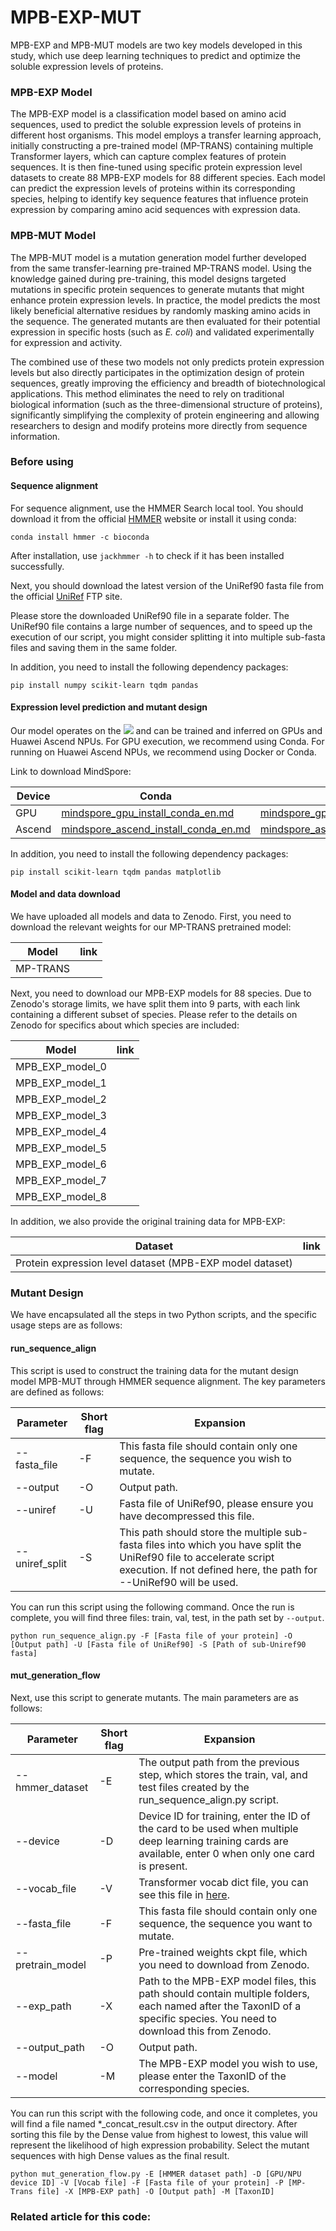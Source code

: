 # MPB-EXP-MUT

MPB-EXP and MPB-MUT models are two key models developed in this study, which use deep learning techniques to predict and optimize the soluble expression levels of proteins.

### MPB-EXP Model

The MPB-EXP model is a classification model based on amino acid sequences, used to predict the soluble expression levels of proteins in different host organisms. This model employs a transfer learning approach, initially constructing a pre-trained model (MP-TRANS) containing multiple Transformer layers, which can capture complex features of protein sequences. It is then fine-tuned using specific protein expression level datasets to create 88 MPB-EXP models for 88 different species. Each model can predict the expression levels of proteins within its corresponding species, helping to identify key sequence features that influence protein expression by comparing amino acid sequences with expression data.

### MPB-MUT Model

The MPB-MUT model is a mutation generation model further developed from the same transfer-learning pre-trained MP-TRANS model. Using the knowledge gained during pre-training, this model designs targeted mutations in specific protein sequences to generate mutants that might enhance protein expression levels. In practice, the model predicts the most likely beneficial alternative residues by randomly masking amino acids in the sequence. The generated mutants are then evaluated for their potential expression in specific hosts (such as *E. coli*) and validated experimentally for expression and activity.

The combined use of these two models not only predicts protein expression levels but also directly participates in the optimization design of protein sequences, greatly improving the efficiency and breadth of biotechnological applications. This method eliminates the need to rely on traditional biological information (such as the three-dimensional structure of proteins), significantly simplifying the complexity of protein engineering and allowing researchers to design and modify proteins more directly from sequence information.

### Before using

#### Sequence alignment

For sequence alignment, use the HMMER Search local tool. You should download it from the official [HMMER](hmmer.org) website or install it using conda:

```shell
conda install hmmer -c bioconda
```

After installation, use `jackhmmer -h` to check if it has been installed successfully.

Next, you should download the latest version of the UniRef90 fasta file from the official [UniRef](https://ftp.uniprot.org/pub/databases/uniprot/uniref/uniref90/uniref90.fasta.gz) FTP site.

Please store the downloaded UniRef90 file in a separate folder. The UniRef90 file contains a large number of sequences, and to speed up the execution of our script, you might consider splitting it into multiple sub-fasta files and saving them in the same folder.

In addition, you need to install the following dependency packages:

```
pip install numpy scikit-learn tqdm pandas
```

#### Expression level prediction and mutant design

Our model operates on the [![](https://img.shields.io/badge/Framework-mindspore=1.8-blue.svg??style=flat-square)](https://www.mindspore.cn/en) and can be trained and inferred on GPUs and Huawei Ascend NPUs. For GPU execution, we recommend using Conda. For running on Huawei Ascend NPUs, we recommend using Docker or Conda.

Link to download MindSpore:

| Device | Conda                                                        | Docker                                                       | pip                                                          |
| ------ | ------------------------------------------------------------ | ------------------------------------------------------------ | ------------------------------------------------------------ |
| GPU    | [mindspore_gpu_install_conda_en.md](https://gitee.com/mindspore/docs/blob/r1.8/install/mindspore_gpu_install_conda_en.md) | [mindspore_gpu_install_docker_en.md](https://gitee.com/mindspore/docs/blob/r1.8/install/mindspore_gpu_install_docker_en.md) | [mindspore_gpu_install_pip_en.md](https://gitee.com/mindspore/docs/blob/r1.8/install/mindspore_gpu_install_pip_en.md) |
| Ascend | [mindspore_ascend_install_conda_en.md](https://gitee.com/mindspore/docs/blob/r1.8/install/mindspore_ascend_install_conda_en.md) | [mindspore_ascend_install_docker_en.md](https://gitee.com/mindspore/docs/blob/r1.8/install/mindspore_ascend_install_docker_en.md) | [mindspore_ascend_install_pip_en.md](https://gitee.com/mindspore/docs/blob/r1.8/install/mindspore_ascend_install_pip_en.md) |

In addition, you need to install the following dependency packages:

```
pip install scikit-learn tqdm pandas matplotlib
```

#### Model and data download

We have uploaded all models and data to Zenodo. First, you need to download the relevant weights for our MP-TRANS pretrained model:

| Model    | link |
| -------- | ---- |
| MP-TRANS |      |

Next, you need to download our MPB-EXP models for 88 species. Due to Zenodo's storage limits, we have split them into 9 parts, with each link containing a different subset of species. Please refer to the details on Zenodo for specifics about which species are included:

| Model           | link |
| --------------- | ---- |
| MPB_EXP_model_0 |      |
| MPB_EXP_model_1 |      |
| MPB_EXP_model_2 |      |
| MPB_EXP_model_3 |      |
| MPB_EXP_model_4 |      |
| MPB_EXP_model_5 |      |
| MPB_EXP_model_6 |      |
| MPB_EXP_model_7 |      |
| MPB_EXP_model_8 |      |

In addition, we also provide the original training data for MPB-EXP:

| Dataset                                                  | link |
| -------------------------------------------------------- | ---- |
| Protein expression level dataset (MPB-EXP model dataset) |      |



### Mutant Design

We have encapsulated all the steps in two Python scripts, and the specific usage steps are as follows:

#### run_sequence_align

This script is used to construct the training data for the mutant design model MPB-MUT through HMMER sequence alignment. The key parameters are defined as follows:

| Parameter      | Short flag | Expansion                                                    |
| -------------- | ---------- | ------------------------------------------------------------ |
| --fasta_file   | -F         | This fasta file should contain only one sequence, the sequence you wish to mutate. |
| --output       | -O         | Output path.                                                 |
| --uniref       | -U         | Fasta file of UniRef90, please ensure you have decompressed this file. |
| --uniref_split | -S         | This path should store the multiple sub-fasta files into which you have split the UniRef90 file to accelerate script execution. If not defined here, the path for --UniRef90 will be used. |

You can run this script using the following command. Once the run is complete, you will find three files: train, val, test, in the path set by `--output`.

```shell
python run_sequence_align.py -F [Fasta file of your protein] -O [Output path] -U [Fasta file of UniRef90] -S [Path of sub-Uniref90 fasta]
```

#### mut_generation_flow

Next, use this script to generate mutants. The main parameters are as follows:

| Parameter        | Short flag | Expansion                                                    |
| ---------------- | ---------- | ------------------------------------------------------------ |
| --hmmer_dataset  | -E         | The output path from the previous step, which stores the train, val, and test files created by the run_sequence_align.py script. |
| --device         | -D         | Device ID for training, enter the ID of the card to be used when multiple deep learning training cards are available, enter 0 when only one card is present. |
| --vocab_file     | -V         | Transformer vocab dict file, you can see this file in [here](./model/vocab_v2.txt). |
| --fasta_file     | -F         | This fasta file should contain only one sequence, the sequence you want to mutate. |
| --pretrain_model | -P         | Pre-trained weights ckpt file, which you need to download from Zenodo. |
| --exp_path       | -X         | Path to the MPB-EXP model files, this path should contain multiple folders, each named after the TaxonID of a specific species. You need to download this from Zenodo. |
| --output_path    | -O         | Output path.                                                 |
| --model          | -M         | The MPB-EXP model you wish to use, please enter the TaxonID of the corresponding species. |

You can run this script with the following code, and once it completes, you will find a file named *_concat_result.csv in the output directory. After sorting this file by the Dense value from highest to lowest, this value will represent the likelihood of high expression probability. Select the mutant sequences with high Dense values as the final result.

```shell
python mut_generation_flow.py -E [HMMER dataset path] -D [GPU/NPU device ID] -V [Vocab file] -F [Fasta file of your protein] -P [MP-Trans file] -X [MPB-EXP path] -O [Output path] -M [TaxonID]
```

### Related article for this code:


